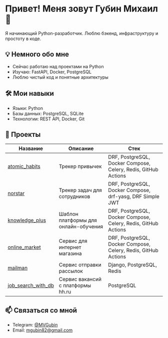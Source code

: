 # Привет! Меня зовут Губин Михаил 👋

Я начинающий Python-разработчик. Люблю бэкенд, инфраструктуру и простоту в коде.

## 💡 Немного обо мне
-  Сейчас работаю над проектами на Python
-  Изучаю: FastAPI, Docker, PostgreSQL
-  Люблю чистый код и понятные архитектуры

## 🛠 Мои навыки
- Языки: Python 
- Базы данных: PostgreSQL, SQLite
- Технологии: REST API, Docker, Git

## 📂 Проекты

| Название                                                                     | Описание                             | Стек                                                           |
|------------------------------------------------------------------------------|--------------------------------------|----------------------------------------------------------------|
| [atomic_habits](https://github.com/MikhailGubin/atomic_habits.git)           | Трекер привычек                      | DRF, PostgreSQL, Docker Compose, Celery, Redis, GitHub Actions |
| [norstar](https://github.com/MikhailGubin/norstar.git)                       | Трекер задач для сотрудников         | DRF, PostgreSQL, Docker Compose, drf-yasg, DRF Simple JWT      |
| [knowledge_plus](https://github.com/MikhailGubin/knowledge_plus.git)         | Шаблон платформы для онлайн-обучения | DRF, PostgreSQL, Docker Compose, Celery, Redis, GitHub Actions |
| [online_market](https://github.com/MikhailGubin/online_market.git)           | Сервис для интернет магазина         | DRF, PostgreSQL, Docker Compose, Celery, Redis, GitHub Actions |
| [mailman](https://github.com/MikhailGubin/mailman.git)                       | Сервис отправки рассылок             | Django, PostgreSQL, Redis                                      |
| [job_search_with_db](https://github.com/MikhailGubin/job_search_with_db.git) | Сервис вакансий с платформы hh.ru    | PostgreSQL                                                     |

## 📫 Связаться со мной
- Telegram: [@MVGubin](https://t.me/MVGubin)
- Email: mgubin82@gmail.com


